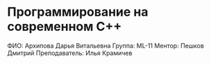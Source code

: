 # Программирование на современном C++ 

ФИО: Архипова Дарья Витальевна
Группа: ML-11
Ментор: Пешков Дмитрий
Преподаватель: Илья Крамичев
